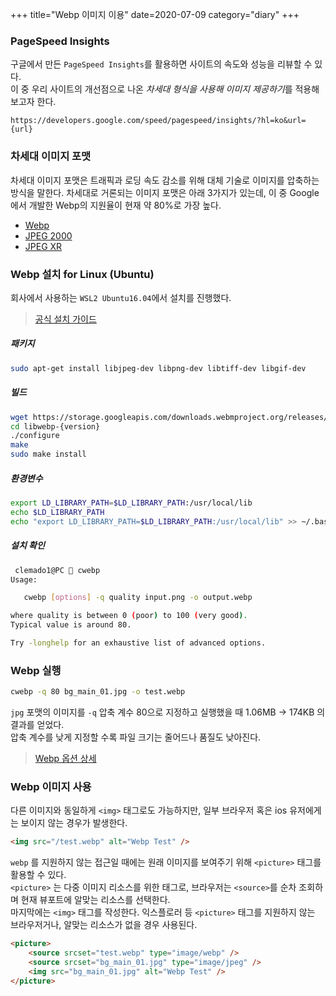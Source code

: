 +++
title="Webp 이미지 이용"
date=2020-07-09
category="diary"
+++


### PageSpeed Insights

구글에서 만든 `PageSpeed Insights`를 활용하면 사이트의 속도와 성능을 리뷰할 수 있다.  
이 중 우리 사이트의 개선점으로 나온 *차세대 형식을 사용해 이미지 제공하기*를 적용해보고자 한다.

```
https://developers.google.com/speed/pagespeed/insights/?hl=ko&url={url}
```

### 차세대 이미지 포맷

차세대 이미지 포맷은 트래픽과 로딩 속도 감소를 위해 대체 기술로 이미지를 압축하는 방식을 말한다. 차세대로 거론되는 이미지 포맷은 아래 3가지가 있는데, 이 중 Google에서 개발한 Webp의 지원율이 현재 약 80%로 가장 높다.

-   [Webp](https://caniuse.com/#feat=webp)
-   [JPEG 2000](https://caniuse.com/#feat=jpeg2000)
-   [JPEG XR](https://caniuse.com/#feat=jpegxr)

### Webp 설치 for Linux (Ubuntu)

회사에서 사용하는 `WSL2 Ubuntu16.04`에서 설치를 진행했다.

> [공식 설치 가이드](https://developers.google.com/speed/webp/docs/compiling#building)

##### 패키지

```bash
sudo apt-get install libjpeg-dev libpng-dev libtiff-dev libgif-dev
```

##### 빌드

```bash
wget https://storage.googleapis.com/downloads.webmproject.org/releases/webp/libwebp-{version}.tar.gz
cd libwebp-{version}
./configure
make
sudo make install
```

##### 환경변수

```bash
export LD_LIBRARY_PATH=$LD_LIBRARY_PATH:/usr/local/lib
echo $LD_LIBRARY_PATH
echo "export LD_LIBRARY_PATH=$LD_LIBRARY_PATH:/usr/local/lib" >> ~/.bashrc
```

##### 설치 확인

```bash
 clemado1@PC  cwebp
Usage:

   cwebp [options] -q quality input.png -o output.webp

where quality is between 0 (poor) to 100 (very good).
Typical value is around 80.

Try -longhelp for an exhaustive list of advanced options.
```

### Webp 실행

```bash
cwebp -q 80 bg_main_01.jpg -o test.webp

```

`jpg` 포맷의 이미지를 `-q` 압축 계수 80으로 지정하고 실행했을 때 1.06MB -> 174KB 의 결과를 얻었다.  
압축 계수를 낮게 지정할 수록 파일 크기는 줄어드나 품질도 낮아진다.

> [Webp 옵션 상세](https://developers.google.com/speed/webp/docs/cwebp)

### Webp 이미지 사용

다른 이미지와 동일하게 `<img>` 태그로도 가능하지만, 일부 브라우저 혹은 ios 유저에게는 보이지 않는 경우가 발생한다.

```html
<img src="/test.webp" alt="Webp Test" />
```

`webp` 를 지원하지 않는 접근일 때에는 원래 이미지를 보여주기 위해 `<picture>` 태그를 활용할 수 있다.  
`<picture>` 는 다중 이미지 리소스를 위한 태그로, 브라우저는 `<source>`를 순차 조회하며 현재 뷰포트에 알맞는 리소스를 선택한다.  
마지막에는 `<img>` 태그를 작성한다. 익스플로러 등 `<picture>` 태그를 지원하지 않는 브라우저거나, 알맞는 리소스가 없을 경우 사용된다.

```html
<picture>
	<source srcset="test.webp" type="image/webp" />
	<source srcset="bg_main_01.jpg" type="image/jpeg" />
	<img src="bg_main_01.jpg" alt="Webp Test" />
</picture>
```

